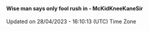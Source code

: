 #### Wise man says only fool rush in - McKidKneeKaneSir
Updated on 28/04/2023 - 16:10:13 (UTC) Time Zone
